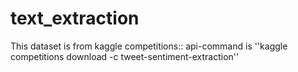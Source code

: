 # text_extraction
This dataset is from kaggle competitions::
api-command is ''kaggle competitions download -c tweet-sentiment-extraction''
